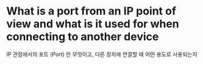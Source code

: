 # What is a port from an IP point of view and what is it used for when connecting to another device
IP 관점에서의 포트 (Port) 란 무엇이고, 다른 장치에 연결할 때 어떤 용도로 사용되는지
